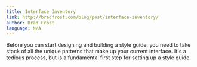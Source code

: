 ```yaml
---
title: Interface Inventory
link: http://bradfrost.com/blog/post/interface-inventory/
author: Brad Frost
language: N/A
---
```


Before you can start designing and building a style guide, you need to take stock of all the unique patterns that make up your current interface. It's a tedious process, but is a fundamental first step for setting up a style guide.